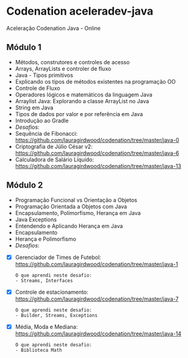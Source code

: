 # Codenation aceleradev-java
Aceleração Codenation Java - Online

## Módulo 1
* Métodos, construtores e controles de acesso
* Arrays, ArrayLists e controler de fluxo
* Java - Tipos primitivos
* Explicando os tipos de métodos existentes na programação OO
* Controle de Fluxo
* Operadores lógicos e matemáticos da linguagem Java
* Arraylist Java: Explorando a classe ArrayList no Java
* String em Java
* Tipos de dados por valor e por referência em Java
* Introdução ao Gradle
* *Desafios*:
* Sequência de Fibonacci: https://github.com/lauragirdwood/codenation/tree/master/java-0
* Criptografia de Júlio César v2: https://github.com/lauragirdwood/codenation/tree/master/java-6
* Calculadora de Salário Líquido: https://github.com/lauragirdwood/codenation/tree/master/java-13

## Módulo 2
* Programação Funcional vs Orientação a Objetos
* Programação Orientada a Objetos com Java
* Encapsulamento, Polimorfismo, Herança em Java
* Java Exceptions
* Entendendo e Aplicando Herança em Java
* Encapsulamento
* Herança e Polimorfismo
* *Desafios*:
- [x] Gerenciador de Times de Futebol: https://github.com/lauragirdwood/codenation/tree/master/java-1 

      O que aprendi neste desafio:
      - Streams, Interfaces
- [x] Controle de estacionamento: https://github.com/lauragirdwood/codenation/tree/master/java-7

      O que aprendi neste desafio:
      - Builder, Streams, Exceptions
- [x] Média, Moda e Mediana: https://github.com/lauragirdwood/codenation/tree/master/java-14

      O que aprendi neste desafio:
      - Biblioteca Math 

